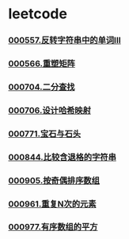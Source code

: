 # leetcode

### [000557.反转字符串中的单词III](https://github.com/vjudge/leetcode/tree/master/000501-001000/000557.反转字符串中的单词III)
### []()
### [000566.重塑矩阵](https://github.com/vjudge/leetcode/tree/master/000501-001000/000566.重塑矩阵)
### []()
### [000704.二分查找](https://github.com/vjudge/leetcode/tree/master/000501-001000/000704.二分查找)
### []()
### [000706.设计哈希映射](https://github.com/vjudge/leetcode/tree/master/000501-001000/000706.设计哈希映射)
### []()
### [000771.宝石与石头](https://github.com/vjudge/leetcode/tree/master/000501-001000/000771.宝石与石头)
### []()
### []()
### [000844.比较含退格的字符串](https://github.com/vjudge/leetcode/tree/master/000501-001000/000844.比较含退格的字符串)
### []()
### [000905.按奇偶排序数组](https://github.com/vjudge/leetcode/tree/master/000501-001000/000905.按奇偶排序数组)
### []()
### [000961.重复N次的元素](https://github.com/vjudge/leetcode/tree/master/000501-001000/000961.重复N次的元素)
### []()
### [000977.有序数组的平方](https://github.com/vjudge/leetcode/tree/master/000501-001000/000977.有序数组的平方)
### []()
